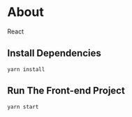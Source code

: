 # About
React

## Install Dependencies
```yarn
yarn install
```

## Run The Front-end Project
```yarn
yarn start
```
